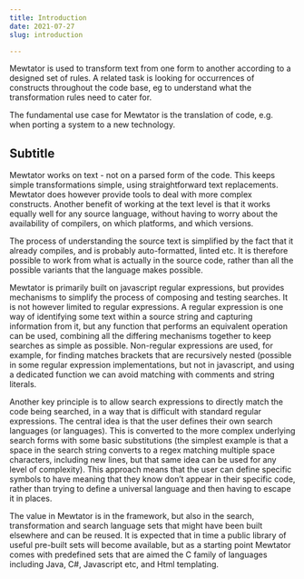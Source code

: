 ```yaml
---
title: Introduction
date: 2021-07-27
slug: introduction

---
```

Mewtator is used to transform text from one form to another according to a designed set of rules. A related task is looking for occurrences of constructs throughout the code base, eg to understand what the transformation rules need to cater for.

The fundamental use case for Mewtator is the translation of code, e.g. when porting a system to a new technology.

## Subtitle

Mewtator works on text - not on a parsed form of the code. This keeps simple transformations simple, using straightforward text replacements. Mewtator does however provide tools to deal with more complex constructs. Another benefit of working at the text level is that it works equally well for any source language, without having to worry about the availability of compilers, on which platforms, and which versions.

The process of understanding the source text is simplified by the fact that it already compiles, and is probably auto-formatted, linted etc. It is therefore possible to work from what is actually in the source code, rather than all the possible variants that the language makes possible.

Mewtator is primarily built on javascript regular expressions, but provides mechanisms to simplify the process of composing and testing searches. It is not however limited to regular expressions. A regular expression is one way of identifying some text within a source string and capturing information from it, but any function that performs an equivalent operation can be used, combining all the differing mechanisms together to keep searches as simple as possible. Non-regular expressions are used, for example, for finding matches brackets that are recursively nested (possible in some regular expression implementations, but not in javascript, and using a dedicated function we can avoid matching with comments and string literals.

Another key principle is to allow search expressions to directly match the code being searched, in a way that is difficult with standard regular expressions. The central idea is that the user defines their own search languages (or languages). This is converted to the more complex underlying search forms with some basic substitutions (the simplest example is that a space in the search string converts to a regex matching multiple space characters, including new lines, but that same idea can be used for any level of complexity). This approach means that the user can define specific symbols to have meaning that they know don’t appear in their specific code, rather than trying to define a universal language and then having to escape it in places.

The value in Mewtator is in the framework, but also in the search, transformation and search language sets that might have been built elsewhere and can be reused. It is expected that in time a public library of useful pre-built sets will become available, but as a starting point Mewtator comes with predefined sets that are aimed the C family of languages including Java, C#, Javascript etc, and Html templating.